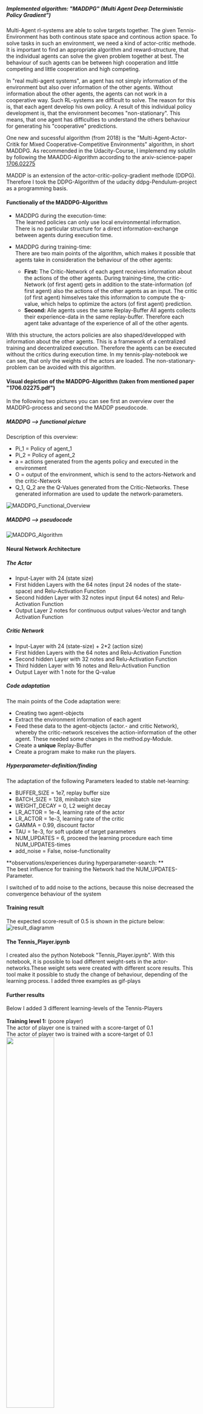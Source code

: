 ##### Implemented algorithm: "MADDPG" (Multi Agent Deep Deterministic Policy Gradient")

Multi-Agent rl-systems are able to solve targets together.
The given Tennis-Environment has both continous state space and continous
action space. To solve tasks in such an environment, we need a kind of actor-critic methode.
It is important to find an appropriate algorithm and reward-structure,
that the individual agents can solve the given problem together at best.
The behaviour of such agents can be between high cooperation and little competing and
little cooperation and high competing.


In "real multi-agent systems", an agent has not simply information of the
environment but also over information of the other agents.
Without information about the other agents, the agents can not work in a cooperative way.
Such RL-systems are difficult to solve.
The reason for this is, that each agent develop his own policy.
A result of this individual policy development is, that the environment becomes "non-stationary".
This means, that one agent has difficulties to understand the others behaviour for generating
his "cooperative" predictions.

One new and sucessful algorithm (from 2018) is the 
"Multi-Agent-Actor-Critik for Mixed Cooperative-Competitive Environments" 
algorithm, in short MADDPG.
As recommended in the Udacity-Course, I implemend my solutiln by following the MAADDG-Algorithm according to the 
arxiv-science-paper [1706.02275](https://arxiv.org/pdf/1706.02275.pdf)

MADDP is an extension of the actor-critic-policy-gradient methode (DDPG).
Therefore I took  the DDPG-Algorithm of the udacity ddpg-Pendulum-project as a programming basis.

#### Functionaliy of the MADDPG-Algorithm
* MADDPG during the execution-time: <br/>
The learned policies can only use local environmental information.
There is no particular structure for a direct information-exchange between agents during execution time.

* MADDPG during training-time:<br/>
There are two main points of the algorithm, which makes it possible that agents take in consideration 
the behaviour of the other agents:<br/>
    * **First:** The Critic-Network of each agent receives information about the actions of the other agents.
    During training-time, the critic-Network (of first agent) gets in addition to
    the state-information (of first agent) also the actions of the other agents  as an input.
    The critic (of first agent) himselves take this information to compute the q-value, which helps to
    optimize the actors (of first agent) prediction.
    * **Second:** Alle agents uses the same Replay-Buffer
All agents collects their experience-data in the same replay-buffer.
Therefore each agent take advantage of the experience of all of the other agents.


With this structure, the actors policies are also shaped/developped with information about the other
agents. 
This is a framework of a centralized training and decentralized execution.
Therefore the agents can be executed without the critics during execution time.
In my tennis-play-notebook we can see, that only the weights of the actors are loaded.
The non-stationary-problem can be avoided with this algorithm.

#### Visual depiction of the MADDPG-Algorithm (taken from mentioned paper "1706.02275.pdf")
In the following two pictures you can see first an overview over the MADDPG-process
and second the MADDP pseudocode.

##### MADDPG --> functional picture
Description of this overview:
* Pi_1 = Policy of  agent_1
* Pi_2 = Policy of agent_2
* a = actions generated from the agents policy and executed in the environment
* O = output of the environment, which is send to the actors-Network and the critic-Network
* Q_1, Q_2 are the Q-Values generated from the Critic-Networks.
These generated information are used to update the network-parameters.

![MADDPG_Functional_Overview](./maddpg_process.PNG)

##### MADDPG --> pseudocode

![MADDPG_Algorithm](./maddpg_pseudoCode.PNG)

#### Neural Network Architecture

##### The Actor 

* Input-Layer with 24 (state size) 
* First hidden Layers  with the 64 notes (input 24 nodes of the state-space) and Relu-Activation Function
* Second hidden Layer with 32 notes input (input 64 notes) and Relu-Activation Function
* Output Layer 2 notes for continuous output values-Vector and tangh Activation Function

##### Critic Network
* Input-Layer with 24 (state-size) + 2*2 (action size)
* First hidden Layers  with the 64 notes and Relu-Activation Function
* Second hidden Layer with 32 notes and Relu-Activation Function
* Third hidden Layer with 16 notes and Relu-Activation Function
* Output Layer with 1  note for the Q-value


##### Code adaptation
The main points of the Code adaptation were:
* Creating two agent-objects
* Extract the environment information of each agent 
* Feed these data to the agent-objects (actor.- and critic Network), whereby
the critic-network resceives the action-information of the other agent.
These needed some changes in the method.py-Module.
* Create a **unique** Replay-Buffer
* Create a program make to make run the players.


##### Hyperparameter-definition/finding
The adaptation of the following Parameters leaded to stable net-learning:
* BUFFER_SIZE   = 1e7, replay buffer size
* BATCH_SIZE    = 128, minibatch size
* WEIGHT_DECAY   = 0, L2 weight decay
* LR_ACTOR =    1e-4, learning rate of the actor 
* LR_ACTOR =    1e-3, learning rate of the critic 
* GAMMA = 0.99, discount factor
* TAU = 1e-3, for soft update of target parameters
* NUM_UPDATES = 6, proceed the learning procedure each time NUM_UPDATES-times
* add_noise = False, noise-functionality

**observations/experiences during hyperparameter-search: ** <br/>
The best influence for training the Network had 
the NUM_UPDATES-Parameter.

I switched of to add noise to the actions, because this noise decreased
the convergence behaviour of the system




#### Training result
The expected score-result of 0.5 is shown in the picture below:<br/>
![result_diagramm](./result_diagramm.PNG)


#### The Tennis_Player.ipynb

I created also the python Notebook "Tennis_Player.ipynb".
With this notebook, it is possible to load different weight-sets in the
actor-networks.These weight sets were created with different score results.
This tool make it possible to study the change of behaviour, depending of
the learning process. I added three examples as gif-plays

#### Further results
Below I added  3 different learning-levels of the Tennis-Players <br/> <br/>
**Training level 1:** (poore player) <br/>
The actor of player one is trained with a score-target of 0.1 <br/>
The actor of player two is trained with a score-target of 0.1
<img src="./TennisPlayerLevel01.gif" width="50%" align="top-left" alt="" title="Tennis-Player" />

**Training level 2:** (medium player with mixed levels) <br/>
The actor of player one is trained with a score-target of 0.1 <br/>
The actor of player two is trained with a score-target of 0.3 <br/>
<img src="./TennisPlayerLevel02.gif" width="50%" align="top-left" alt="" title="Tennis-Player" /> <br/>




**Training level 3:** (best players)<br/>
The actor of player one is trained with a score-target of 0.5 <br/>
The actor of player two is trained with a score-target of 0.5<br/>

<img src="./TennisPlayerLevel03.gif" width="50%" align="top-left" alt="" title="Tennis-Player" />
<br/>
<br/>


#### Improvements
- Optimization of Hyperparameters
The finding of a working parameter-set was hard and time-consuming.
So I had a look for other optimizations-possibilities.
I learnd that beside of random-search and grid-search there is also 
a bayesian optimization. 
This method uses a surrogate-function of 
the objective function to find optimized parameters

- Furhter MADDPG/Adaptations/other Algorithms
I think the given MADDPG can be used for further study and different tasks.
There are a lot of possibilibies to change the code to make it usable for 
different challenges.
Experimenting with different reward-functions, depending on the given task,
can also lead better results.

It would also be intersting, if it is possible to solve the Problem with 
some adaptations of the Proximal Policy Optimization-Algorithm.






